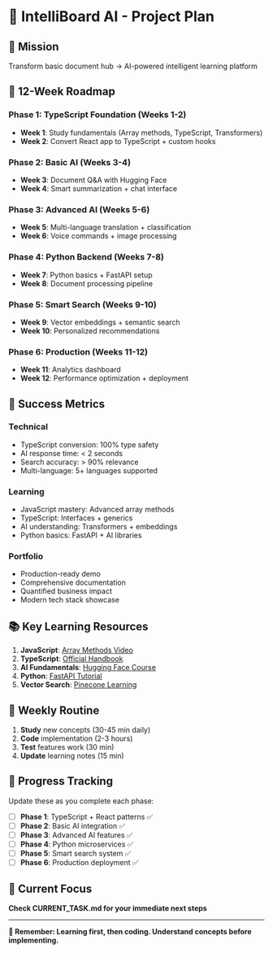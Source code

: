 # 🚀 IntelliBoard AI - Project Plan

## 🎯 Mission
Transform basic document hub → AI-powered intelligent learning platform

## 📅 12-Week Roadmap

### **Phase 1: TypeScript Foundation (Weeks 1-2)**
- **Week 1**: Study fundamentals (Array methods, TypeScript, Transformers)
- **Week 2**: Convert React app to TypeScript + custom hooks

### **Phase 2: Basic AI (Weeks 3-4)**  
- **Week 3**: Document Q&A with Hugging Face
- **Week 4**: Smart summarization + chat interface

### **Phase 3: Advanced AI (Weeks 5-6)**
- **Week 5**: Multi-language translation + classification
- **Week 6**: Voice commands + image processing

### **Phase 4: Python Backend (Weeks 7-8)**
- **Week 7**: Python basics + FastAPI setup
- **Week 8**: Document processing pipeline

### **Phase 5: Smart Search (Weeks 9-10)**
- **Week 9**: Vector embeddings + semantic search  
- **Week 10**: Personalized recommendations

### **Phase 6: Production (Weeks 11-12)**
- **Week 11**: Analytics dashboard
- **Week 12**: Performance optimization + deployment

## 🎯 Success Metrics

### **Technical**
- TypeScript conversion: 100% type safety
- AI response time: < 2 seconds
- Search accuracy: > 90% relevance
- Multi-language: 5+ languages supported

### **Learning**
- JavaScript mastery: Advanced array methods
- TypeScript: Interfaces + generics
- AI understanding: Transformers + embeddings  
- Python basics: FastAPI + AI libraries

### **Portfolio**
- Production-ready demo
- Comprehensive documentation
- Quantified business impact
- Modern tech stack showcase

## 📚 Key Learning Resources

1. **JavaScript**: [Array Methods Video](https://www.youtube.com/watch?v=R8rmfD9Y5-c)
2. **TypeScript**: [Official Handbook](https://www.typescriptlang.org/docs/)
3. **AI Fundamentals**: [Hugging Face Course](https://huggingface.co/course/chapter1)
4. **Python**: [FastAPI Tutorial](https://fastapi.tiangolo.com/tutorial/)
5. **Vector Search**: [Pinecone Learning](https://www.pinecone.io/learn/)

## 🔄 Weekly Routine

1. **Study** new concepts (30-45 min daily)
2. **Code** implementation (2-3 hours)
3. **Test** features work (30 min)
4. **Update** learning notes (15 min)

## 📝 Progress Tracking

Update these as you complete each phase:

- [ ] **Phase 1**: TypeScript + React patterns ✅
- [ ] **Phase 2**: Basic AI integration ✅  
- [ ] **Phase 3**: Advanced AI features ✅
- [ ] **Phase 4**: Python microservices ✅
- [ ] **Phase 5**: Smart search system ✅
- [ ] **Phase 6**: Production deployment ✅

## 🎯 Current Focus

**Check CURRENT_TASK.md for your immediate next steps**

---

**🚀 Remember: Learning first, then coding. Understand concepts before implementing.**